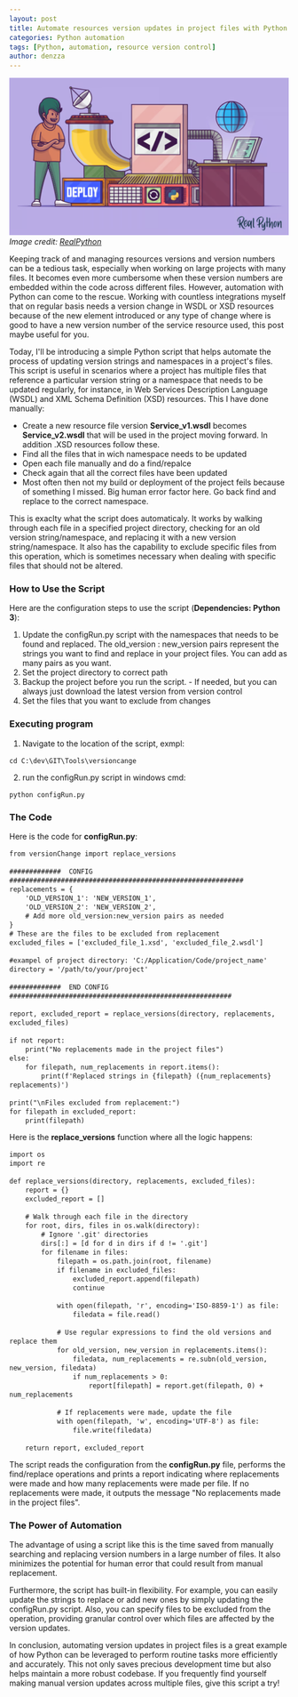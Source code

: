 ```yaml
---
layout: post
title: Automate resources version updates in project files with Python
categories: Python automation
tags: [Python, automation, resource version control]
author: denzza
---
```



![python-automation](/images/2023-05-31-automate-resources-version-updates-in-project-files-with-python/PythonAutomation.png)
*Image credit: [RealPython](https://realpython.com/python-web-applications/)*

Keeping track of and managing resources versions and version numbers can be a tedious task, especially when working on large projects with many files. It becomes even more cumbersome when these version numbers are embedded within the code across different files. However, automation with Python can come to the rescue.
Working with countless integrations myself that on regular basis needs a version change in WSDL or XSD resources because of the new element introduced or any type of change where is good to have a new version number of the service resource used, this post maybe useful for you. 

Today, I'll be introducing a simple Python script that helps automate the process of updating version strings and namespaces in a project's files. This script is useful in scenarios where a project has multiple files that reference a particular version string or a namespace that needs to be updated regularly, for instance, in Web Services Description Language (WSDL) and XML Schema Definition (XSD) resources.
This I have done manually:
- Create a new resource file version **Service_v1.wsdl** becomes **Service_v2.wsdl** that will be used in the project moving forward. In addition .XSD resources follow these.
- Find all the files that in wich namespace needs to be updated
- Open each file manually and do a find/repalce
- Check again that all the correct files have been updated
- Most often then not my build or deployment of the project feils because of something I missed. Big human error factor here. Go back find and replace to the correct namespace. 

This is exaclty what the script does automaticaly.
It works by walking through each file in a specified project directory, checking for an old version string/namespace, and replacing it with a new version string/namespace. It also has the capability to exclude specific files from this operation, which is sometimes necessary when dealing with specific files that should not be altered.

### How to Use the Script ###

Here are the configuration steps to use the script (**Dependencies: Python 3**):

1. Update the configRun.py script with the namespaces that needs to be found and replaced. The old_version : new_version pairs represent the strings you want to find and replace in your project files. You can add as many pairs as you want.
2. Set the project directory to correct path
3. Backup the project before you run the script. - If needed, but you can always just download the latest version from version control
4. Set the files that you want to exclude from changes

### Executing program ###
1. Navigate to the location of the script, exmpl: 
```
cd C:\dev\GIT\Tools\versioncange
```

2. run the configRun.py script in windows cmd:
```
python configRun.py
```

### The Code ###

Here is the code for **configRun.py**: 
```
from versionChange import replace_versions

#############  CONFIG  ###########################################################
replacements = {
    'OLD_VERSION_1': 'NEW_VERSION_1',
    'OLD_VERSION_2': 'NEW_VERSION_2',
    # Add more old_version:new_version pairs as needed
}
# These are the files to be excluded from replacement
excluded_files = ['excluded_file_1.xsd', 'excluded_file_2.wsdl']

#exampel of project directory: 'C:/Application/Code/project_name' 
directory = '/path/to/your/project'

#############  END CONFIG  ########################################################

report, excluded_report = replace_versions(directory, replacements, excluded_files)

if not report:
    print("No replacements made in the project files")
else:
    for filepath, num_replacements in report.items():
        print(f'Replaced strings in {filepath} ({num_replacements} replacements)')

print("\nFiles excluded from replacement:")
for filepath in excluded_report:
    print(filepath)
```

Here is the **replace_versions** function where all the logic happens:

```
import os
import re

def replace_versions(directory, replacements, excluded_files):
    report = {}
    excluded_report = []

    # Walk through each file in the directory
    for root, dirs, files in os.walk(directory):
        # Ignore '.git' directories
        dirs[:] = [d for d in dirs if d != '.git']
        for filename in files:
            filepath = os.path.join(root, filename)
            if filename in excluded_files:
                excluded_report.append(filepath)
                continue

            with open(filepath, 'r', encoding='ISO-8859-1') as file:
                filedata = file.read()

            # Use regular expressions to find the old versions and replace them
            for old_version, new_version in replacements.items():
                filedata, num_replacements = re.subn(old_version, new_version, filedata)
                if num_replacements > 0:
                    report[filepath] = report.get(filepath, 0) + num_replacements

            # If replacements were made, update the file
            with open(filepath, 'w', encoding='UTF-8') as file:
                file.write(filedata)

    return report, excluded_report
```
 

The script reads the configuration from the **configRun.py** file, performs the find/replace operations and prints a report indicating where replacements were made and how many replacements were made per file. If no replacements were made, it outputs the message "No replacements made in the project files".

### The Power of Automation ###
The advantage of using a script like this is the time saved from manually searching and replacing version numbers in a large number of files. It also minimizes the potential for human error that could result from manual replacement.

Furthermore, the script has built-in flexibility. For example, you can easily update the strings to replace or add new ones by simply updating the configRun.py script. Also, you can specify files to be excluded from the operation, providing granular control over which files are affected by the version updates.

In conclusion, automating version updates in project files is a great example of how Python can be leveraged to perform routine tasks more efficiently and accurately. This not only saves precious development time but also helps maintain a more robust codebase. If you frequently find yourself making manual version updates across multiple files, give this script a try!